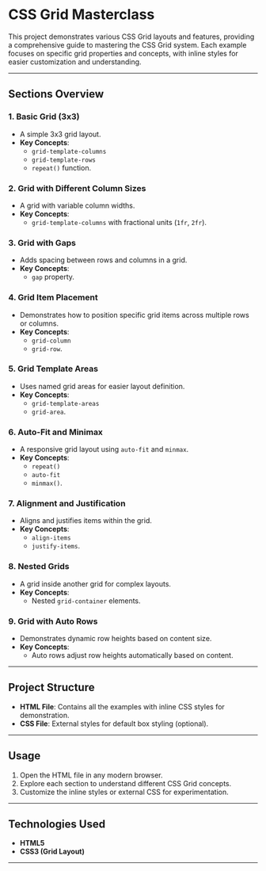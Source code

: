 # CSS Grid Masterclass

This project demonstrates various CSS Grid layouts and features, providing a comprehensive guide to mastering the CSS Grid system. Each example focuses on specific grid properties and concepts, with inline styles for easier customization and understanding.

---

## Sections Overview

### 1. Basic Grid (3x3)

- A simple 3x3 grid layout.
- **Key Concepts**:
  - `grid-template-columns`
  - `grid-template-rows`
  - `repeat()` function.

### 2. Grid with Different Column Sizes

- A grid with variable column widths.
- **Key Concepts**:
  - `grid-template-columns` with fractional units (`1fr`, `2fr`).

### 3. Grid with Gaps

- Adds spacing between rows and columns in a grid.
- **Key Concepts**:
  - `gap` property.

### 4. Grid Item Placement

- Demonstrates how to position specific grid items across multiple rows or columns.
- **Key Concepts**:
  - `grid-column`
  - `grid-row`.

### 5. Grid Template Areas

- Uses named grid areas for easier layout definition.
- **Key Concepts**:
  - `grid-template-areas`
  - `grid-area`.

### 6. Auto-Fit and Minimax

- A responsive grid layout using `auto-fit` and `minmax`.
- **Key Concepts**:
  - `repeat()`
  - `auto-fit`
  - `minmax()`.

### 7. Alignment and Justification

- Aligns and justifies items within the grid.
- **Key Concepts**:
  - `align-items`
  - `justify-items`.

### 8. Nested Grids

- A grid inside another grid for complex layouts.
- **Key Concepts**:
  - Nested `grid-container` elements.

### 9. Grid with Auto Rows

- Demonstrates dynamic row heights based on content size.
- **Key Concepts**:
  - Auto rows adjust row heights automatically based on content.

---

## Project Structure

- **HTML File**: Contains all the examples with inline CSS styles for demonstration.
- **CSS File**: External styles for default box styling (optional).

---

## Usage

1. Open the HTML file in any modern browser.
2. Explore each section to understand different CSS Grid concepts.
3. Customize the inline styles or external CSS for experimentation.

---

## Technologies Used

- **HTML5**
- **CSS3 (Grid Layout)**

---
